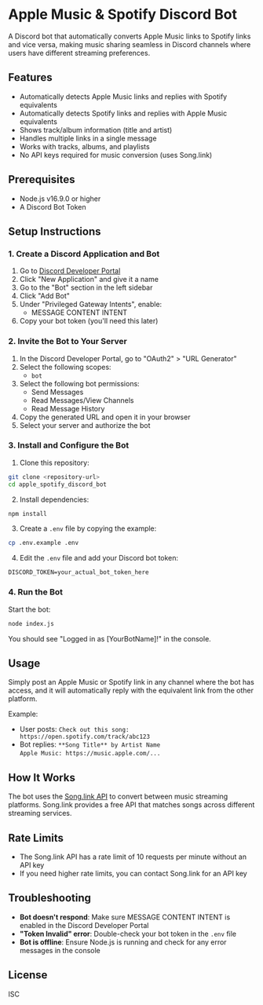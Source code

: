 # Apple Music & Spotify Discord Bot

A Discord bot that automatically converts Apple Music links to Spotify links and vice versa, making music sharing seamless in Discord channels where users have different streaming preferences.

## Features

- Automatically detects Apple Music links and replies with Spotify equivalents
- Automatically detects Spotify links and replies with Apple Music equivalents
- Shows track/album information (title and artist)
- Handles multiple links in a single message
- Works with tracks, albums, and playlists
- No API keys required for music conversion (uses Song.link)

## Prerequisites

- Node.js v16.9.0 or higher
- A Discord Bot Token

## Setup Instructions

### 1. Create a Discord Application and Bot

1. Go to [Discord Developer Portal](https://discord.com/developers/applications)
2. Click "New Application" and give it a name
3. Go to the "Bot" section in the left sidebar
4. Click "Add Bot"
5. Under "Privileged Gateway Intents", enable:
   - MESSAGE CONTENT INTENT
6. Copy your bot token (you'll need this later)

### 2. Invite the Bot to Your Server

1. In the Discord Developer Portal, go to "OAuth2" > "URL Generator"
2. Select the following scopes:
   - `bot`
3. Select the following bot permissions:
   - Send Messages
   - Read Messages/View Channels
   - Read Message History
4. Copy the generated URL and open it in your browser
5. Select your server and authorize the bot

### 3. Install and Configure the Bot

1. Clone this repository:
```bash
git clone <repository-url>
cd apple_spotify_discord_bot
```

2. Install dependencies:
```bash
npm install
```

3. Create a `.env` file by copying the example:
```bash
cp .env.example .env
```

4. Edit the `.env` file and add your Discord bot token:
```
DISCORD_TOKEN=your_actual_bot_token_here
```

### 4. Run the Bot

Start the bot:
```bash
node index.js
```

You should see "Logged in as [YourBotName]!" in the console.

## Usage

Simply post an Apple Music or Spotify link in any channel where the bot has access, and it will automatically reply with the equivalent link from the other platform.

Example:
- User posts: `Check out this song: https://open.spotify.com/track/abc123`
- Bot replies: `**Song Title** by Artist Name`  
  `Apple Music: https://music.apple.com/...`

## How It Works

The bot uses the [Song.link API](https://odesli.co/) to convert between music streaming platforms. Song.link provides a free API that matches songs across different streaming services.

## Rate Limits

- The Song.link API has a rate limit of 10 requests per minute without an API key
- If you need higher rate limits, you can contact Song.link for an API key

## Troubleshooting

- **Bot doesn't respond**: Make sure MESSAGE CONTENT INTENT is enabled in the Discord Developer Portal
- **"Token Invalid" error**: Double-check your bot token in the `.env` file
- **Bot is offline**: Ensure Node.js is running and check for any error messages in the console

## License

ISC